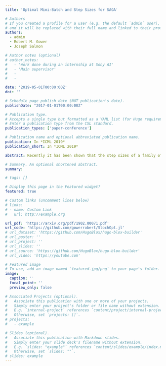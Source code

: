 ```yaml
---
title: 'Optimal Mini-Batch and Step Sizes for SAGA'

# Authors
# If you created a profile for a user (e.g. the default `admin` user), write the username (folder name) here
# and it will be replaced with their full name and linked to their profile.
authors:
  - admin
  - Robert M. Gower
  - Joseph Salmon

# Author notes (optional)
# author_notes:
#   - 'Work done during an internship at Sony AI'
#   - 'Main supervisor'
#   - 
#   - 

date: '2019-05-01T00:00:00Z'
doi: ''

# Schedule page publish date (NOT publication's date).
publishDate: "2017-01-01T00:00:00Z"

# Publication type.
# Accepts a single type but formatted as a YAML list (for Hugo requirements).
# Enter a publication type from the CSL standard.
publication_types: ['paper-conference']

# Publication name and optional abbreviated publication name.
publication: In *ICML 2019*
publication_short: In *ICML 2019*

abstract: Recently it has been shown that the step sizes of a family of variance reduced gradient methods called the JacSketch methods depend on the expected smoothness constant. In particular, if this expected smoothness constant could be calculated a priori, then one could safely set much larger step sizes which would result in a much faster convergence rate. We fill in this gap, and provide simple closed form expressions for the expected smoothness constant and careful numerical experiments verifying these bounds. Using these bounds, and since the SAGA algorithm is part of this JacSketch family, we suggest a new standard practice for setting the step and mini-batch sizes for SAGA that are competitive with a numerical grid search. Furthermore, we can now show that the total complexity of the SAGA algorithm decreases linearly in the mini-batch size up to a pre-defined value: the optimal mini-batch size. This is a rare result in the stochastic variance reduced literature, only previously shown for the Katyusha algorithm. Finally we conjecture that this is the case for many other stochastic variance reduced methods and that our bounds and analysis of the expected smoothness constant is key to extending these results.

# Summary. An optional shortened abstract.
summary:

# tags: []

# Display this page in the Featured widget?
featured: true

# Custom links (uncomment lines below)
# links:
# - name: Custom Link
#   url: http://example.org

url_pdf: 'https://arxiv.org/pdf/1902.00071.pdf'
url_code: 'https://github.com/gowerrobert/StochOpt.jl'
# url_dataset: 'https://github.com/HugoBlox/hugo-blox-builder'
# url_poster: ''
# url_project: ''
# url_slides: ''
# url_source: 'https://github.com/HugoBlox/hugo-blox-builder'
# url_video: 'https://youtube.com'

# Featured image
# To use, add an image named `featured.jpg/png` to your page's folder.
image:
  caption: ''
  focal_point: ''
  preview_only: false

# Associated Projects (optional).
#   Associate this publication with one or more of your projects.
#   Simply enter your project's folder or file name without extension.
#   E.g. `internal-project` references `content/project/internal-project/index.md`.
#   Otherwise, set `projects: []`.
# projects:
#   - example

# Slides (optional).
#   Associate this publication with Markdown slides.
#   Simply enter your slide deck's filename without extension.
#   E.g. `slides: "example"` references `content/slides/example/index.md`.
#   Otherwise, set `slides: ""`.
# slides: example
---
```


<!-- {{% callout note %}}
Click the _Cite_ button above to demo the feature to enable visitors to import publication metadata into their reference management software.
{{% /callout %}}

{{% callout note %}}
Create your slides in Markdown - click the _Slides_ button to check out the example.
{{% /callout %}}

Add the publication's **full text** or **supplementary notes** here. You can use rich formatting such as including [code, math, and images](https://docs.hugoblox.com/content/writing-markdown-latex/). -->
